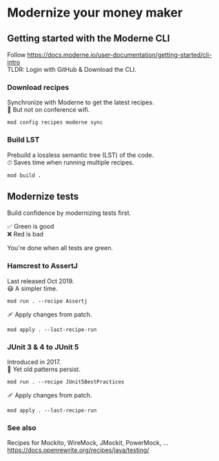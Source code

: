 # Modernize your money maker

## Getting started with the Moderne CLI
Follow https://docs.moderne.io/user-documentation/getting-started/cli-intro  
TLDR: Login with GitHub & Download the CLI.

### Download recipes
Synchronize with Moderne to get the latest recipes.  
🐌 But not on conference wifi.
```shell
mod config recipes moderne sync
```

### Build LST
Prebuild a lossless semantic tree (LST) of the code.  
⏱ Saves time when running multiple recipes.
```shell
mod build .
```

## Modernize tests
Build confidence by modernizing tests first.

✅ Green is good   
❌ Red is bad  

You're done when all tests are green.

### Hamcrest to AssertJ
Last released Oct 2019.  
😷 A simpler time.
```shell
mod run . --recipe Assertj
```

🩹 Apply changes from patch.
```shell
mod apply . --last-recipe-run
```

### JUnit 3 & 4 to JUnit 5
Introduced in 2017.  
🤷 Yet old patterns persist.
```shell
mod run . --recipe JUnit5BestPractices
```
🩹 Apply changes from patch.
```shell
mod apply . --last-recipe-run
```

### See also
Recipes for Mockito, WireMock, JMockit, PowerMock, ...
https://docs.openrewrite.org/recipes/java/testing/
